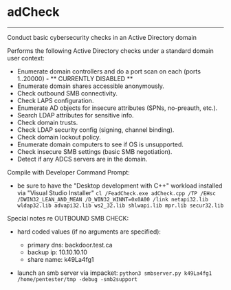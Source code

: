 # adCheck
---
Conduct basic cybersecurity checks in an Active Directory domain

Performs the following Active Directory checks under a standard domain user context:
- Enumerate domain controllers and do a port scan on each (ports 1..20000) - ** CURRENTLY DISABLED **
- Enumerate domain shares accessible anonymously.
- Check outbound SMB connectivity.
- Check LAPS configuration.
- Enumerate AD objects for insecure attributes (SPNs, no-preauth, etc.).
- Search LDAP attributes for sensitive info.
- Check domain trusts.
- Check LDAP security config (signing, channel binding).
- Check domain lockout policy.
- Enumerate domain computers to see if OS is unsupported.
- Check insecure SMB settings (basic SMB negotiation).
- Detect if any ADCS servers are in the domain.

Compile with Developer Command Prompt:
- be sure to have the "Desktop development with C++" workload installed via "Visual Studio Installer"
`cl /FeadCheck.exe adCheck.cpp /TP /EHsc /DWIN32_LEAN_AND_MEAN /D_WIN32_WINNT=0x0A00 /link netapi32.lib wldap32.lib advapi32.lib ws2_32.lib shlwapi.lib mpr.lib secur32.lib`

Special notes re OUTBOUND SMB CHECK:
- hard coded values (if no arguments are specified):
    - primary dns: backdoor.test.ca
    - backup ip: 10.10.10.10
    - share name: k49La4fg1

- launch an smb server via impacket:
`python3 smbserver.py k49La4fg1 /home/pentester/tmp -debug -smb2support`
